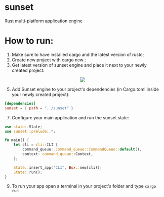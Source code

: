 # sunset
Rust multi-platform application engine

# How to run: 
1. Make sure to have installed cargo and the latest version of rustc;
2. Create new project with cargo new <proj-name>;
3. Get latest version of sunset engine and place it next to your newly created project:
<p align="center">
 <img src="https://github.com/angelG02/sunset/assets/112871889/3d17bc11-59e3-42e8-96b3-76aad7012444"/>
</p>

5. Add Sunset engine to your project's dependencies (in Cargo.toml inside your newly created project):
```Toml
[dependencies]
sunset = { path = "../sunset" }
```

7. Configure your main application and run the sunset state:
```Rust
use state::State;
use sunset::prelude::*;

fn main() {
    let cli = cli::CLI {
        command_queue: command_queue::CommandQueue::default(),
        context: command_queue::Context,
    };

    State::insert_app("CLI", Box::new(cli));
    State::run();
}

```

9. To run your app open a terminal in your project's folder and type `cargo run`
